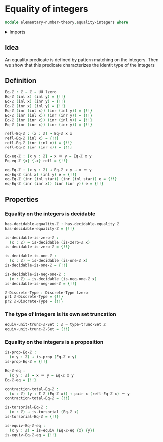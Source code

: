# Equality of integers

```agda
module elementary-number-theory.equality-integers where
```

<details><summary>Imports</summary>

```agda
open import elementary-number-theory.equality-natural-numbers
open import elementary-number-theory.integers

open import foundation.action-on-identifications-functions
open import foundation.coproduct-types
open import foundation.decidable-equality
open import foundation.decidable-types
open import foundation.dependent-pair-types
open import foundation.discrete-types
open import foundation.empty-types
open import foundation.equality-dependent-pair-types
open import foundation.equivalences
open import foundation.function-types
open import foundation.fundamental-theorem-of-identity-types
open import foundation.identity-types
open import foundation.propositions
open import foundation.set-truncations
open import foundation.torsorial-type-families
open import foundation.unit-type
open import foundation.universe-levels
```

</details>

## Idea

An equality predicate is defined by pattern matching on the integers. Then we
show that this predicate characterizes the identit type of the integers

## Definition

```agda
Eq-ℤ : ℤ → ℤ → UU lzero
Eq-ℤ (inl x) (inl y) = {!!}
Eq-ℤ (inl x) (inr y) = {!!}
Eq-ℤ (inr x) (inl y) = {!!}
Eq-ℤ (inr (inl x)) (inr (inl y)) = {!!}
Eq-ℤ (inr (inl x)) (inr (inr y)) = {!!}
Eq-ℤ (inr (inr x)) (inr (inl y)) = {!!}
Eq-ℤ (inr (inr x)) (inr (inr y)) = {!!}

refl-Eq-ℤ : (x : ℤ) → Eq-ℤ x x
refl-Eq-ℤ (inl x) = {!!}
refl-Eq-ℤ (inr (inl x)) = {!!}
refl-Eq-ℤ (inr (inr x)) = {!!}

Eq-eq-ℤ : {x y : ℤ} → x ＝ y → Eq-ℤ x y
Eq-eq-ℤ {x} {.x} refl = {!!}

eq-Eq-ℤ : (x y : ℤ) → Eq-ℤ x y → x ＝ y
eq-Eq-ℤ (inl x) (inl y) e = {!!}
eq-Eq-ℤ (inr (inl star)) (inr (inl star)) e = {!!}
eq-Eq-ℤ (inr (inr x)) (inr (inr y)) e = {!!}
```

## Properties

### Equality on the integers is decidable

```agda
has-decidable-equality-ℤ : has-decidable-equality ℤ
has-decidable-equality-ℤ = {!!}

is-decidable-is-zero-ℤ :
  (x : ℤ) → is-decidable (is-zero-ℤ x)
is-decidable-is-zero-ℤ = {!!}

is-decidable-is-one-ℤ :
  (x : ℤ) → is-decidable (is-one-ℤ x)
is-decidable-is-one-ℤ = {!!}

is-decidable-is-neg-one-ℤ :
  (x : ℤ) → is-decidable (is-neg-one-ℤ x)
is-decidable-is-neg-one-ℤ = {!!}

ℤ-Discrete-Type : Discrete-Type lzero
pr1 ℤ-Discrete-Type = {!!}
pr2 ℤ-Discrete-Type = {!!}
```

### The type of integers is its own set truncation

```agda
equiv-unit-trunc-ℤ-Set : ℤ ≃ type-trunc-Set ℤ
equiv-unit-trunc-ℤ-Set = {!!}
```

### Equality on the integers is a proposition

```agda
is-prop-Eq-ℤ :
  (x y : ℤ) → is-prop (Eq-ℤ x y)
is-prop-Eq-ℤ = {!!}

Eq-ℤ-eq :
  {x y : ℤ} → x ＝ y → Eq-ℤ x y
Eq-ℤ-eq = {!!}

contraction-total-Eq-ℤ :
  (x : ℤ) (y : Σ ℤ (Eq-ℤ x)) → pair x (refl-Eq-ℤ x) ＝ y
contraction-total-Eq-ℤ = {!!}

is-torsorial-Eq-ℤ :
  (x : ℤ) → is-torsorial (Eq-ℤ x)
is-torsorial-Eq-ℤ = {!!}

is-equiv-Eq-ℤ-eq :
  (x y : ℤ) → is-equiv (Eq-ℤ-eq {x} {y})
is-equiv-Eq-ℤ-eq = {!!}
```
